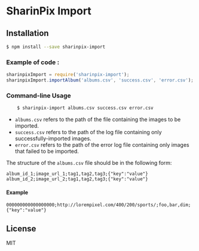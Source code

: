 # SharinPix Import

## Installation
```sh 
$ npm install --save sharinpix-import
```

### Example of code :
``` javascript
sharinpixImport = require('sharinpix-import');
sharinpixImport.importAlbum('albums.csv', 'success.csv', 'error.csv');
```
### Command-line Usage

```sh
    $ sharinpix-import albums.csv success.csv error.csv
```

- ``` albums.csv ``` refers to the  path of the file containing the images to be imported.
-  ``` success.csv ``` refers to the path of the log file containing only successfully-imported images.
-  ``` error.csv ``` refers to the path of the error log file containing only images that failed to be imported.

The structure of the ``` albums.csv ``` file should be in the following form:

```
album_id_1;image_url_1;tag1,tag2,tag3;{"key":"value"}
album_id_2;image_url_2;tag1,tag2,tag3;{"key":"value"}
```
#### Example
```
000000000000000000;http://lorempixel.com/400/200/sports/;foo,bar,dim;{"key":"value"}
```
License
----

MIT